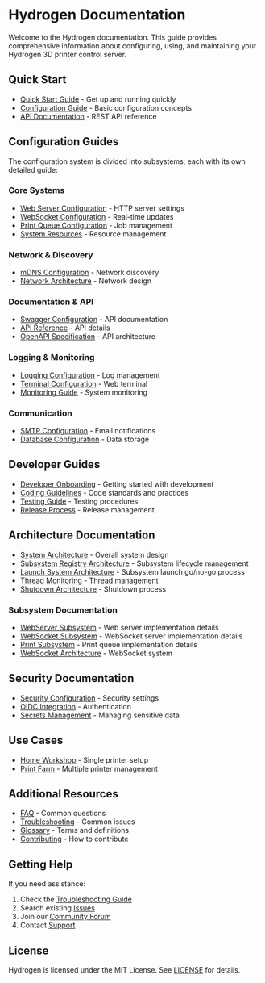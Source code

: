 # Hydrogen Documentation

Welcome to the Hydrogen documentation. This guide provides comprehensive information about configuring, using, and maintaining your Hydrogen 3D printer control server.

## Quick Start

- [Quick Start Guide](guides/quick-start.md) - Get up and running quickly
- [Configuration Guide](configuration.md) - Basic configuration concepts
- [API Documentation](api.md) - REST API reference

## Configuration Guides

The configuration system is divided into subsystems, each with its own detailed guide:

### Core Systems

- [Web Server Configuration](reference/webserver_configuration.md) - HTTP server settings
- [WebSocket Configuration](reference/websocket_configuration.md) - Real-time updates
- [Print Queue Configuration](reference/printqueue_configuration.md) - Job management
- [System Resources](reference/resources_configuration.md) - Resource management

### Network & Discovery

- [mDNS Configuration](reference/mdns_configuration.md) - Network discovery
- [Network Architecture](reference/network_architecture.md) - Network design

### Documentation & API

- [Swagger Configuration](reference/swagger_configuration.md) - API documentation
- [API Reference](reference/api.md) - API details
- [OpenAPI Specification](reference/swagger_architecture.md) - API architecture

### Logging & Monitoring

- [Logging Configuration](reference/logging_configuration.md) - Log management
- [Terminal Configuration](reference/terminal_configuration.md) - Web terminal
- [Monitoring Guide](reference/monitoring.md) - System monitoring

### Communication

- [SMTP Configuration](reference/smtp_configuration.md) - Email notifications
- [Database Configuration](reference/database_configuration.md) - Data storage

## Developer Guides

- [Developer Onboarding](developer_onboarding.md) - Getting started with development
- [Coding Guidelines](coding_guidelines.md) - Code standards and practices
- [Testing Guide](testing.md) - Testing procedures
- [Release Process](../RELEASES.md) - Release management

## Architecture Documentation

- [System Architecture](reference/system_architecture.md) - Overall system design
- [Subsystem Registry Architecture](reference/subsystem_registry_architecture.md) - Subsystem lifecycle management
- [Launch System Architecture](reference/launch_system_architecture.md) - Subsystem launch go/no-go process
- [Thread Monitoring](thread_monitoring.md) - Thread management
- [Shutdown Architecture](shutdown_architecture.md) - Shutdown process

### Subsystem Documentation

- [WebServer Subsystem](reference/webserver_subsystem.md) - Web server implementation details
- [WebSocket Subsystem](reference/websocket_subsystem.md) - WebSocket server implementation details
- [Print Subsystem](reference/print_subsystem.md) - Print queue implementation details
- [WebSocket Architecture](websocket_architecture.md) - WebSocket system

## Security Documentation

- [Security Configuration](reference/security_configuration.md) - Security settings
- [OIDC Integration](oidc_integration.md) - Authentication
- [Secrets Management](../SECRETS.md) - Managing sensitive data

## Use Cases

- [Home Workshop](guides/use-cases/home-workshop.md) - Single printer setup
- [Print Farm](guides/use-cases/print-farm.md) - Multiple printer management

## Additional Resources

- [FAQ](reference/faq.md) - Common questions
- [Troubleshooting](reference/troubleshooting.md) - Common issues
- [Glossary](reference/glossary.md) - Terms and definitions
- [Contributing](../CONTRIBUTING.md) - How to contribute

## Getting Help

If you need assistance:

1. Check the [Troubleshooting Guide](reference/troubleshooting.md)
2. Search existing [Issues](https://github.com/philement/hydrogen/issues)
3. Join our [Community Forum](https://forum.philement.com)
4. Contact [Support](https://philement.com/support)

## License

Hydrogen is licensed under the MIT License. See [LICENSE](../LICENSE) for details.
